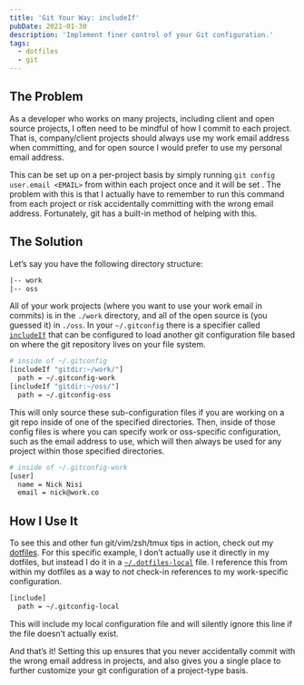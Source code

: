 ```yaml
---
title: 'Git Your Way: includeIf'
pubDate: 2021-01-30
description: 'Implement finer control of your Git configuration.'
tags:
  - dotfiles
  - git
---
```


## The Problem

As a developer who works on many projects, including client and open source projects, I often need to be mindful of how I commit to each project. That is, company/client projects should always use my work email address when committing, and for open source I would prefer to use my personal email address.

This can be set up on a per-project basis by simply running `git config user.email <EMAIL>` from within each project once and it will be set . The problem with this is that I actually have to remember to run this command from each project or risk accidentally committing with the wrong email address. Fortunately, git has a built-in method of helping with this.

## The Solution

Let’s say you have the following directory structure:

```bash
|-- work
|-- oss
```

All of your work projects (where you want to use your work email in commits) is in the `./work` directory, and all of the open source is (you guessed it) in `./oss`. In your `~/.gitconfig` there is a specifier called [`includeIf`](https://git-scm.com/docs/git-config/2.15.4#_includes) that can be configured to load another git configuration file based on where the git repository lives on your file system.

```bash
# inside of ~/.gitconfig
[includeIf "gitdir:~/work/"]
  path = ~/.gitconfig-work
[includeIf "gitdir:~/oss/"]
  path = ~/.gitconfig-oss
```

This will only source these sub-configuration files if you are working on a git repo inside of one of the specified directories. Then, inside of those config files is where you can specify work or oss-specific configuration, such as the email address to use, which will then always be used for any project within those specified directories.

```bash
# inside of ~/.gitconfig-work
[user]
  name = Nick Nisi
  email = nick@work.co
```

## How I Use It

To see this and other fun git/vim/zsh/tmux tips in action, check out my [dotfiles](https://github.com/nicknisi/dotfiles). For this specific example, I don’t actually use it directly in my dotfiles, but instead I do it in a [`~/.dotfiles-local`](https://github.com/nicknisi/dotfiles/blob/d9a4bb96139168f9f5813064445873b5fba221a7/git/gitconfig.symlink#L4-L7) file. I reference this from within my dotfiles as a way to not check-in references to my work-specific configuration.

```bash
[include]
  path = ~/.gitconfig-local
```

This will include my local configuration file and will silently ignore this line if the file doesn’t actually exist.

And that’s it! Setting this up ensures that you never accidentally commit with the wrong email address in projects, and also gives you a single place to further customize your git configuration of a project-type basis.
